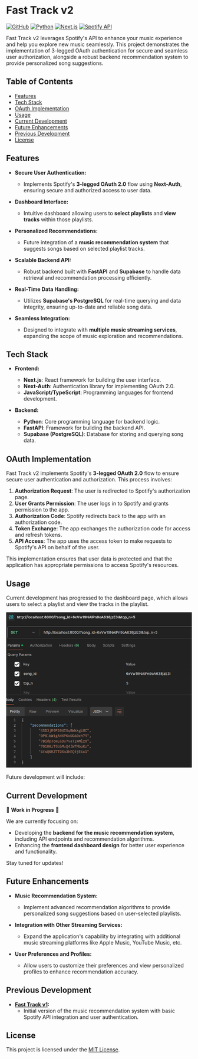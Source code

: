 # Fast Track v2

[![GitHub](https://img.shields.io/github/license/yubelgg/fast-track-v2)](https://github.com/yubelgg/fast-track-v2/blob/main/LICENSE)
[![Python](https://img.shields.io/badge/Python-3.8%2B-blue)](https://www.python.org/)
[![Next.js](https://img.shields.io/badge/Next.js-12.0-brightgreen)](https://nextjs.org/)
[![Spotify API](https://img.shields.io/badge/Spotify_API-Yes-green)](https://developer.spotify.com/documentation/web-api/)

Fast Track v2 leverages Spotify's API to enhance your music experience and help you explore new music seamlessly. This project demonstrates the implementation of 3-legged OAuth authentication for secure and seamless user authorization, alongside a robust backend recommendation system to provide personalized song suggestions.

## Table of Contents

- [Features](#features)
- [Tech Stack](#tech-stack)
- [OAuth Implementation](#oauth-implementation)
- [Usage](#usage)
- [Current Development](#current-development)
- [Future Enhancements](#future-enhancements)
- [Previous Development](#previous-development)
- [License](#license)

## Features

- **Secure User Authentication:**
  - Implements Spotify's **3-legged OAuth 2.0** flow using **Next-Auth**, ensuring secure and authorized access to user data.
  
- **Dashboard Interface:**
  - Intuitive dashboard allowing users to **select playlists** and **view tracks** within those playlists.
  
- **Personalized Recommendations:**
  - Future integration of a **music recommendation system** that suggests songs based on selected playlist tracks.
  
- **Scalable Backend API:**
  - Robust backend built with **FastAPI** and **Supabase** to handle data retrieval and recommendation processing efficiently.
  
- **Real-Time Data Handling:**
  - Utilizes **Supabase's PostgreSQL** for real-time querying and data integrity, ensuring up-to-date and reliable song data.
  
- **Seamless Integration:**
  - Designed to integrate with **multiple music streaming services**, expanding the scope of music exploration and recommendations.

## Tech Stack

- **Frontend:**
  - **Next.js**: React framework for building the user interface.
  - **Next-Auth**: Authentication library for implementing OAuth 2.0.
  - **JavaScript/TypeScript**: Programming languages for frontend development.
  
- **Backend:**
  - **Python**: Core programming language for backend logic.
  - **FastAPI**: Framework for building the backend API.
  - **Supabase (PostgreSQL)**: Database for storing and querying song data.
  

## OAuth Implementation

Fast Track v2 implements Spotify's **3-legged OAuth 2.0** flow to ensure secure user authentication and authorization. This process involves:

1. **Authorization Request**: The user is redirected to Spotify's authorization page.
2. **User Grants Permission**: The user logs in to Spotify and grants permission to the app.
3. **Authorization Code**: Spotify redirects back to the app with an authorization code.
4. **Token Exchange**: The app exchanges the authorization code for access and refresh tokens.
5. **API Access**: The app uses the access token to make requests to Spotify's API on behalf of the user.

This implementation ensures that user data is protected and that the application has appropriate permissions to access Spotify's resources.

## Usage

Current development has progressed to the dashboard page, which allows users to select a playlist and view the tracks in the playlist.

![Postman](./public/postman.png)

Future development will include:

## Current Development

🚧 **Work in Progress** 🚧

We are currently focusing on:

- Developing the **backend for the music recommendation system**, including API endpoints and recommendation algorithms.
- Enhancing the **frontend dashboard design** for better user experience and functionality.

Stay tuned for updates!

## Future Enhancements

- **Music Recommendation System:**
  - Implement advanced recommendation algorithms to provide personalized song suggestions based on user-selected playlists.
  
- **Integration with Other Streaming Services:**
  - Expand the application's capability by integrating with additional music streaming platforms like Apple Music, YouTube Music, etc.
  
- **User Preferences and Profiles:**
  - Allow users to customize their preferences and view personalized profiles to enhance recommendation accuracy.

## Previous Development

- **[Fast Track v1](https://github.com/yubelgg/fast-track):**
  - Initial version of the music recommendation system with basic Spotify API integration and user authentication.

## License

This project is licensed under the [MIT License](LICENSE).
